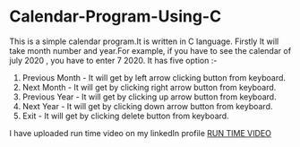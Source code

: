 # Calendar-Program-Using-C
This is a simple calendar program.It is written in C language.
Firstly It will take month number and year.For example, if you have to see the calendar of july 2020 , you have to enter 7 2020.
It has five option :-
1) Previous Month - It will get by left arrow clicking button from keyboard.
2) Next Month - It will get by clicking right arrow button from keyboard.
3) Previous Year - It will get by clicking up arrow button from keyboard.
4) Next Year - It will get by clicking down arrow button from keyboard.
5) Exit - It will get by clicking delete button from keyboard.

I have uploaded run time video on my linkedIn profile <a href="https://www.linkedin.com/posts/santosh-kumar-singh-072a54194_c-calendar-project-activity-6692446435897589760-iG_-">RUN TIME VIDEO</a>
